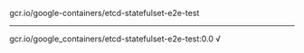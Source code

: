 gcr.io/google-containers/etcd-statefulset-e2e-test 

----
gcr.io/google_containers/etcd-statefulset-e2e-test:0.0 √

